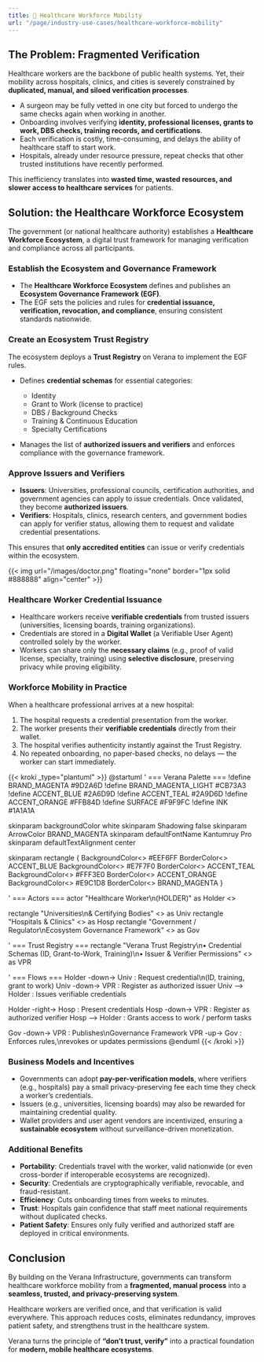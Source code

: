 ```yaml
---
title: 🏥 Healthcare Workforce Mobility
url: "/page/industry-use-cases/healthcare-workforce-mobility"
---
```


## The Problem: Fragmented Verification

Healthcare workers are the backbone of public health systems. Yet, their mobility across hospitals, clinics, and cities is severely constrained by **duplicated, manual, and siloed verification processes**.

- A surgeon may be fully vetted in one city but forced to undergo the same checks again when working in another.
- Onboarding involves verifying **identity, professional licenses, grants to work, DBS checks, training records, and certifications**.
- Each verification is costly, time-consuming, and delays the ability of healthcare staff to start work.
- Hospitals, already under resource pressure, repeat checks that other trusted institutions have recently performed.

This inefficiency translates into **wasted time, wasted resources, and slower access to healthcare services** for patients.

## Solution: the Healthcare Workforce Ecosystem

The government (or national healthcare authority) establishes a **Healthcare Workforce Ecosystem**, a digital trust framework for managing verification and compliance across all participants.

### Establish the Ecosystem and Governance Framework

- The **Healthcare Workforce Ecosystem** defines and publishes an **Ecosystem Governance Framework (EGF)**.
- The EGF sets the policies and rules for **credential issuance, verification, revocation, and compliance**, ensuring consistent standards nationwide.

### Create an Ecosystem Trust Registry

The ecosystem deploys a **Trust Registry** on Verana to implement the EGF rules.

- Defines **credential schemas** for essential categories:
  - Identity
  - Grant to Work (license to practice)
  - DBS / Background Checks
  - Training & Continuous Education
  - Specialty Certifications

- Manages the list of **authorized issuers and verifiers** and enforces compliance with the governance framework.

### Approve Issuers and Verifiers

- **Issuers**: Universities, professional councils, certification authorities, and government agencies can apply to issue credentials. Once validated, they become **authorized issuers**.
- **Verifiers**: Hospitals, clinics, research centers, and government bodies can apply for verifier status, allowing them to request and validate credential presentations.

This ensures that **only accredited entities** can issue or verify credentials within the ecosystem.

{{< img url="/images/doctor.png" floating="none" border="1px solid #888888" align="center" >}}

### Healthcare Worker Credential Issuance

- Healthcare workers receive **verifiable credentials** from trusted issuers (universities, licensing boards, training organizations).
- Credentials are stored in a **Digital Wallet** (a Verifiable User Agent) controlled solely by the worker.
- Workers can share only the **necessary claims** (e.g., proof of valid license, specialty, training) using **selective disclosure**, preserving privacy while proving eligibility.

### Workforce Mobility in Practice

When a healthcare professional arrives at a new hospital:

1. The hospital requests a credential presentation from the worker.
2. The worker presents their **verifiable credentials** directly from their wallet.
3. The hospital verifies authenticity instantly against the Trust Registry.
4. No repeated onboarding, no paper-based checks, no delays — the worker can start immediately.


{{< kroki _type="plantuml" >}}
@startuml
' === Verana Palette ===
!define BRAND_MAGENTA #9D2A6D
!define BRAND_MAGENTA_LIGHT #CB73A3
!define ACCENT_BLUE #2A6D9D
!define ACCENT_TEAL #2A9D6D
!define ACCENT_ORANGE #FFB84D
!define SURFACE #F9F9FC
!define INK #1A1A1A

skinparam backgroundColor white
skinparam Shadowing false
skinparam ArrowColor BRAND_MAGENTA
skinparam defaultFontName Kantumruy Pro
skinparam defaultTextAlignment center

skinparam rectangle {
BackgroundColor<<holder>> #EEF6FF
BorderColor<<holder>> ACCENT_BLUE
BackgroundColor<<issuer>> #E7F7F0
BorderColor<<issuer>> ACCENT_TEAL
BackgroundColor<<verifier>> #FFF3E0
BorderColor<<verifier>> ACCENT_ORANGE
BackgroundColor<<governance>> #E9C1D8
BorderColor<<governance>> BRAND_MAGENTA
}

' === Actors ===
actor "Healthcare Worker\n(HOLDER)" as Holder <<holder>>

rectangle "Universities\n& Certifying Bodies" <<issuer>> as Univ
rectangle "Hospitals & Clinics" <<verifier>> as Hosp
rectangle "Government / Regulator\nEcosystem Governance Framework" <<governance>> as Gov

' === Trust Registry ===
rectangle "Verana Trust Registry\n• Credential Schemas (ID, Grant-to-Work, Training)\n• Issuer & Verifier Permissions" <<governance>> as VPR

' === Flows ===
Holder -down-> Univ : Request credential\n(ID, training, grant to work)
Univ -down-> VPR : Register as authorized issuer
Univ --> Holder : Issues verifiable credentials

Holder -right-> Hosp : Present credentials
Hosp -down-> VPR : Register as authorized verifier
Hosp --> Holder : Grants access to work / perform tasks

Gov -down-> VPR : Publishes\nGovernance Framework
VPR -up-> Gov : Enforces rules,\nrevokes or updates permissions
@enduml
{{< /kroki >}}

### Business Models and Incentives

- Governments can adopt **pay-per-verification models**, where verifiers (e.g., hospitals) pay a small privacy-preserving fee each time they check a worker’s credentials.
- Issuers (e.g., universities, licensing boards) may also be rewarded for maintaining credential quality.
- Wallet providers and user agent vendors are incentivized, ensuring a **sustainable ecosystem** without surveillance-driven monetization.

### Additional Benefits

- **Portability**: Credentials travel with the worker, valid nationwide (or even cross-border if interoperable ecosystems are recognized).
- **Security**: Credentials are cryptographically verifiable, revocable, and fraud-resistant.
- **Efficiency**: Cuts onboarding times from weeks to minutes.
- **Trust**: Hospitals gain confidence that staff meet national requirements without duplicated checks.
- **Patient Safety**: Ensures only fully verified and authorized staff are deployed in critical environments.

## Conclusion

By building on the Verana Infrastructure, governments can transform healthcare workforce mobility from a **fragmented, manual process** into a **seamless, trusted, and privacy-preserving system**.

Healthcare workers are verified once, and that verification is valid everywhere. This approach reduces costs, eliminates redundancy, improves patient safety, and strengthens trust in the healthcare system.

Verana turns the principle of **“don’t trust, verify”** into a practical foundation for **modern, mobile healthcare ecosystems**.
